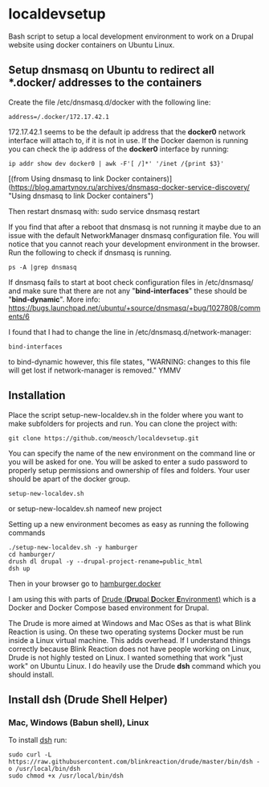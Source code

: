 # localdevsetup
Bash script to setup a local development environment to work on a Drupal website using docker containers on Ubuntu Linux.

## Setup dnsmasq on Ubuntu to redirect all *.docker/ addresses to the containers
Create the file /etc/dnsmasq.d/docker with the following line:

	address=/.docker/172.17.42.1
	
172.17.42.1 seems to be the default ip address that the **docker0** network interface will attach to, if it is not in use. If the Docker daemon is running you can check the ip address of the **docker0** interface by running:

	ip addr show dev docker0 | awk -F'[ /]*' '/inet /{print $3}'  
\[(from Using dnsmasq to link Docker containers\)](https://blog.amartynov.ru/archives/dnsmasq-docker-service-discovery/ "Using dnsmasq to link Docker containers")

Then restart dnsmasq with:
	sudo service dnsmasq restart
	
If you find that after a reboot that dnsmasq is not running it maybe due to an issue with the default NetworkManager dnsmasq configuration file. You will notice that you cannot reach your development environment in the browser. Run the following to check if dnsmasq is running.

	ps -A |grep dnsmasq

If dnsmasq fails to start at boot check configuration files in /etc/dnsmasq/  and make sure that there are not any "**bind-interfaces**" these should be "**bind-dynamic**".  More info: https://bugs.launchpad.net/ubuntu/+source/dnsmasq/+bug/1027808/comments/6

I found that I had to change the line in /etc/dnsmasq.d/network-manager:

	bind-interfaces
to
	bind-dynamic
however, this file states, "WARNING: changes to this file will get lost if network-manager is removed." YMMV

## Installation
Place the script setup-new-localdev.sh in the folder where you want to make subfolders for projects and run. You can clone the project with:

	git clone https://github.com/meosch/localdevsetup.git

You can specify the name of the new environment on the command line or you will be asked for one. You will be asked to enter a sudo password to properly setup permissions and ownership of files and folders. Your user should be apart of the docker group.

    setup-new-localdev.sh
or
    setup-new-localdev.sh  nameof new project
    
Setting up a new environment becomes as easy as running the following commands
    
    ./setup-new-localdev.sh -y hamburger
    cd hamburger/
    drush dl drupal -y --drupal-project-rename=public_html
    dsh up
Then in your browser go to [hamburger.docker](http://hamburger.docker "hamburger local development environment")

I am using this with parts of [Drude (**Dru**pal **D**ocker **E**nvironment)](https://github.com/blinkreaction/drude "Drude GitHub Project") which is a Docker and Docker Compose based environment for Drupal. 

The Drude is more aimed at Windows and Mac OSes as that is what Blink Reaction is using. On these two operating systems Docker must be run inside a Linux virtual machine. This adds overhead. If I understand things correctly because Blink Reaction does not have people working on Linux, Drude is not highly tested on Linux.  I wanted something that work "just work" on Ubuntu Linux. I do heavily use the Drude **dsh** command which you should install.

## Install dsh (Drude Shell Helper)


### Mac, Windows (Babun shell), Linux

To install [dsh](#dsh) run:

    sudo curl -L https://raw.githubusercontent.com/blinkreaction/drude/master/bin/dsh -o /usr/local/bin/dsh
    sudo chmod +x /usr/local/bin/dsh


